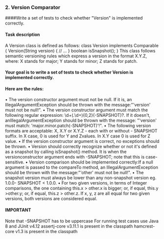 ### 2. Version Comparator
####Write a set of tests to check whether "Version" is  implemented correctly.

#### Task description

A Version class is defined as follows: class Version implements Comparable<Version> {
Version(String version) { // ... } boolean isSnapshot(); }
This class follows semantic versioning rules which express a version in the format X.Y.Z,
where:
X stands for major;
Y stands for minor;
Z stands for patch.

#### Your goal is to write a set of tests to check whether Version  is implemented correctly.

#### Here are the rules:

• The version constructor argument must not be null. If it is, an
IllegalArgumentException should be thrown with the message:"'version' must not be null!".
• The version constructor argument must match the following regular expression:
\d+(\.\d+){0,2}(-SNAPSHOT)?. If it doesn't, anIllegalArgumentException should be thrown
with the message: "'version' must match: 'major.minor.patch(-SNAPSHOT)'!".
• The following version formats are acceptable: X, X.Y or X.Y.Z - each with or without -
SNAPSHOT suffix. In X case, 0 is used for Y and Zvalues. In X.Y case 0 is used for Z value.
• If the version constructor argument is correct, no exceptions should be thrown.
• Version should correctly recognize whether or not it's defined as a snapshot by calling
isSnapshot() method. It is when the versionconstructor argument ends with -SNAPSHOT;
note that this is case-sensitive.
• Version comparison should be implemented correctly:If a null argument is passed to
the compareTo method, an IllegalArgumentException should be thrown with the
message:"'other' must not be null!".
• The snapshot version must always be lower than any non-snapshot version eg. 1.0.0-
SNAPSHOT < 1.0.0.
• For two given versions, in terms of Integer comparisons, the one containing this.x >
other.x is bigger; or, if equal, this.y >other.y; or, if equal, this.z > other.z. If x, y, z are all equal
for two given versions, both versions are considered equal.


#### IMPORTANT
Note that -SNAPSHOT has to be uppercase
For running test cases use Java 8 and JUnit v4.12
assertj-core v3.11.1 is present in the classpath
hamcrest-core v1.3 is present in the classpath